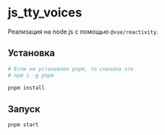 # js_tty_voices

Реализация на node.js с помощью `@vue/reactivity`.

## Установка

```sh
# Если не установлен pnpm, то сначала это
# npm i -g pnpm

pnpm install
```

## Запуск

```sh
pnpm start
```
